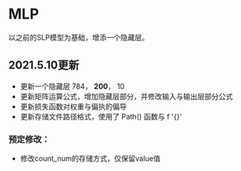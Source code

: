 # MLP
以之前的SLP模型为基础，增添一个隐藏层。

## 2021.5.10更新

- 更新一个隐藏层 784， **200**， 10
- 更新矩阵运算公式，增加隐藏层部分，并修改输入与输出层部分公式
- 更新损失函数对权重与偏执的偏导
- 更新存储文件路径格式，使用了 Path() 函数与 f '{}'

### 预定修改：
- 修改count_num的存储方式，仅保留value值
